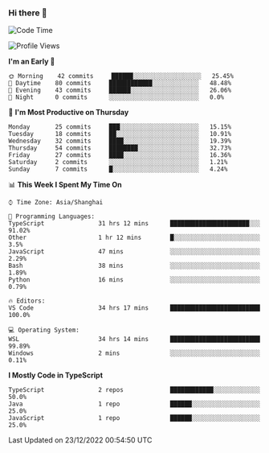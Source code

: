 ### Hi there 👋

<!--
**waynelwz/waynelwz** is a ✨ _special_ ✨ repository because its `README.md` (this file) appears on your GitHub profile.

Here are some ideas to get you started:

- 🔭 I’m currently working on ...
- 🌱 I’m currently learning ...
- 👯 I’m looking to collaborate on ...
- 🤔 I’m looking for help with ...
- 💬 Ask me about ...
- 📫 How to reach me: ...
- 😄 Pronouns: ...
- ⚡ Fun fact: ...
-->

<!--START_SECTION:waka-->
![Code Time](http://img.shields.io/badge/Code%20Time-856%20hrs%2025%20mins-blue)

![Profile Views](http://img.shields.io/badge/Profile%20Views-0-blue)

**I'm an Early 🐤** 

```text
🌞 Morning    42 commits     ██████░░░░░░░░░░░░░░░░░░░   25.45% 
🌆 Daytime    80 commits     ████████████░░░░░░░░░░░░░   48.48% 
🌃 Evening    43 commits     ██████░░░░░░░░░░░░░░░░░░░   26.06% 
🌙 Night      0 commits      ░░░░░░░░░░░░░░░░░░░░░░░░░   0.0%

```
📅 **I'm Most Productive on Thursday** 

```text
Monday       25 commits     ███░░░░░░░░░░░░░░░░░░░░░░   15.15% 
Tuesday      18 commits     ██░░░░░░░░░░░░░░░░░░░░░░░   10.91% 
Wednesday    32 commits     ████░░░░░░░░░░░░░░░░░░░░░   19.39% 
Thursday     54 commits     ████████░░░░░░░░░░░░░░░░░   32.73% 
Friday       27 commits     ████░░░░░░░░░░░░░░░░░░░░░   16.36% 
Saturday     2 commits      ░░░░░░░░░░░░░░░░░░░░░░░░░   1.21% 
Sunday       7 commits      █░░░░░░░░░░░░░░░░░░░░░░░░   4.24%

```


📊 **This Week I Spent My Time On** 

```text
⌚︎ Time Zone: Asia/Shanghai

💬 Programming Languages: 
TypeScript               31 hrs 12 mins      ██████████████████████░░░   91.02% 
Other                    1 hr 12 mins        █░░░░░░░░░░░░░░░░░░░░░░░░   3.5% 
JavaScript               47 mins             ░░░░░░░░░░░░░░░░░░░░░░░░░   2.29% 
Bash                     38 mins             ░░░░░░░░░░░░░░░░░░░░░░░░░   1.89% 
Python                   16 mins             ░░░░░░░░░░░░░░░░░░░░░░░░░   0.79%

🔥 Editors: 
VS Code                  34 hrs 17 mins      █████████████████████████   100.0%

💻 Operating System: 
WSL                      34 hrs 14 mins      █████████████████████████   99.89% 
Windows                  2 mins              ░░░░░░░░░░░░░░░░░░░░░░░░░   0.11%

```

**I Mostly Code in TypeScript** 

```text
TypeScript               2 repos             ████████████░░░░░░░░░░░░░   50.0% 
Java                     1 repo              ██████░░░░░░░░░░░░░░░░░░░   25.0% 
JavaScript               1 repo              ██████░░░░░░░░░░░░░░░░░░░   25.0%

```



 Last Updated on 23/12/2022 00:54:50 UTC
<!--END_SECTION:waka-->
